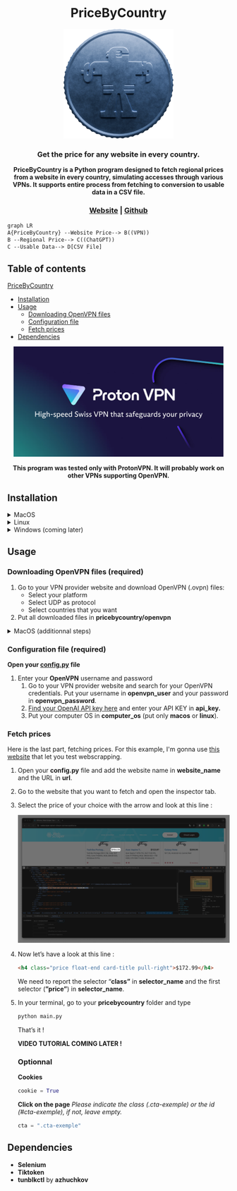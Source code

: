 <h1 align="center" id="pricebycountry">PriceByCountry</h1>
<p align="center"><img src="assets/coin-logo.png" width="250px" alt="PriceByCountry Logo"></p>
<h3 align="center" id="get-the-price-for-any-website-in-every-country-">Get the price for any website in every country.</h3>
<p align="center"><strong>PriceByCountry is a Python program designed to fetch regional prices from a website in every country, simulating accesses through various VPNs. It supports entire process from fetching to conversion to usable data in a CSV file.</strong></p>
<h3 align="center"><a target="_blank" href="https://octavegraf.github.io/pricebycountry/"><strong>Website</strong></a> | <a target="_blank" href="https://github.com/octavegraf/pricebycountry"><strong>Github</strong></a></h3>

```mermaid
graph LR
A{PriceByCountry} --Website Price--> B((VPN))
B --Regional Price--> C((ChatGPT))
C --Usable Data--> D[CSV File]
```

<h2 id="table-of-contents">Table of contents</h2>
<a href="#pricebycountry">PriceByCountry</a></li>
<ul>
    <li><a href="#installation">Installation</a></li>
    <li><a href="#usage">Usage</a>
        <ul>
            <li><a href="#downloading-openvpn-files-required">Downloading OpenVPN files</a></li>
            <li><a href="#configuration-file-required">Configuration file</a></li>
            <li><a href="#fetch-prices">Fetch prices</a></li>
        </ul>
    </li>
    <li><a href="#dependencies">Dependencies</a></li>
</ul>
<p align="center"><img src="assets/protonvpn-banner.jpg" alt="ProtonVPN Logo" height="250px"></p>
<p align="center"><strong>This program was tested only with ProtonVPN. It will probably work on other VPNs supporting OpenVPN.</strong></p>

## Installation

<details>
<summary>MacOS</summary>

**Requirements : Python 3.12, Homebrew, Google Chrome**

1. Install the [last version of Tunnelblick](https://tunnelblick.net/downloads.html#releases) on your computer.
2. In your terminal : 
    
    ```bash
    git clone https://github.com/octavegraf/pricebycountry.git
    cd pricebycountry
    brew install azhuchkov/tools/tunblkctl
    ```
    

</details>

<details>
<summary>Linux</summary>

**Requirements : Python 3.12, Google Chrome**

1. In your terminal : 
    
    ```bash
    git clone https://github.com/octavegraf/pricebycountry.git
    cd pricebycountry
    pip install -r requirements.txt
    sudo apt install openvpn
    ```
    
</details>

<details>
<summary>Windows (coming later)</summary>
</details>

## Usage

### Downloading OpenVPN files (required)

1. Go to your VPN provider website and download OpenVPN (.ovpn) files: 
    - Select your platform
    - Select UDP as protocol
    - Select countries that you want
2. Put all downloaded files in **pricebycountry/openvpn**

</details>

<details>
<summary>MacOS (additionnal steps)</summary>

**Open Tunnelblick**
1. Click on “I have configuration files”
2. Drag and drop your .ovpn files in Tunnelblick as below.

    *If you have a lot of .ovpn files, it can take some time.*

    ![Video tutorial](assets/tunnelblick-tutorial-ovpn-files.gif)
3. In the *Configurations* pannel click on : **[Any VPN configuration] > Advanced > VPN Credentials** and check : **All configurations use Common credentials**.
    ![Video tutorial](assets/tunnelblick-tutorial-common-credentials.gif)
4. Click on **Connect** and enter your OpenVPN credentials.
    ![Picture of login prompt](assets/tunnelblick-tutorial-openvpn-credentials.png)
</details>

### Configuration file (required)

**Open your [config.py](http://config.py) file**

1. Enter your **OpenVPN** username and password
    1. Go to your VPN provider website and search for your OpenVPN credentials. Put your username in **openvpn_user** and your password in **openvpn_password**.
    2. [Find your OpenAI API key here](https://platform.openai.com/api-keys) and enter your API KEY in **api_key.**
    3. Put your computer OS in **computer_os** (put only **macos** or **linux**).

### Fetch prices

Here is the last part, fetching prices. For this example, I'm gonna use [this website](https://webscraper.io/test-sites/e-commerce/allinone) that let you test webscrapping.

1. Open your **config.py** file and add the website name in **website_name** and the URL in **url**.
2. Go to the website that you want to fetch and open the inspector tab.
3. Select the price of your choice with the arrow and look at this line : 
    
    ![Screenshot of a web page for scrapping.](assets/fetch-element.png)
    
4. Now let’s have a look at this line : 
    
    ```html
    <h4 class="price float-end card-title pull-right">$172.99</h4>
    ```
    
    We need to report the selector “**class”** in **selector_name** and the first selector (**”price”**) in **selector_name**.
    
5. In your terminal, go to your **pricebycountry** folder and type
    
    ```bash
    python main.py
    ```
    
    That’s it !
    
    **VIDEO TUTORIAL COMING LATER !**
    
    ### Optionnal
    
    **Cookies**
    
    ```python
    cookie = True
    ```
    
    **Click on the page**
    *Please indicate the class (.cta-exemple) or the id (#cta-exemple), if not, leave empty.*
    
    ```python
    cta = ".cta-exemple"
    ```

## Dependencies

- **Selenium**
- **Tiktoken**
- **tunblkctl** by **azhuchkov**